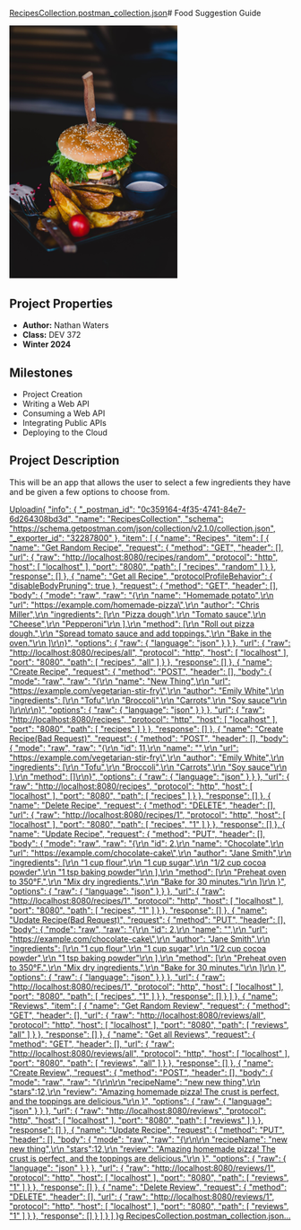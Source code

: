 [RecipesCollection.postman_collection.json](https://github.com/GreenRiverCollege-SDEV372/372-spring-project-f23-Nathan-Waters/files/14143937/RecipesCollection.postman_collection.json)# Food Suggestion Guide

<img src="src/main/resources/static/images/food-pic.jpg" alt="Image" width="300">

## Project Properties
- **Author:** Nathan Waters
- **Class:** DEV 372
- **Winter 2024**

## Milestones
- Project Creation
- Writing a Web API
- Consuming a Web API
- Integrating Public APIs
- Deploying to the Cloud

## Project Description
This will be an app that allows the user to select a few ingredients they have and be given
a few options to choose from.

[Uploadin{
	"info": {
		"_postman_id": "0c359164-4f35-4741-84e7-6d264308bd3d",
		"name": "RecipesCollection",
		"schema": "https://schema.getpostman.com/json/collection/v2.1.0/collection.json",
		"_exporter_id": "32287800"
	},
	"item": [
		{
			"name": "Recipes",
			"item": [
				{
					"name": "Get Random Recipe",
					"request": {
						"method": "GET",
						"header": [],
						"url": {
							"raw": "http://localhost:8080/recipes/random",
							"protocol": "http",
							"host": [
								"localhost"
							],
							"port": "8080",
							"path": [
								"recipes",
								"random"
							]
						}
					},
					"response": []
				},
				{
					"name": "Get all Recipe",
					"protocolProfileBehavior": {
						"disableBodyPruning": true
					},
					"request": {
						"method": "GET",
						"header": [],
						"body": {
							"mode": "raw",
							"raw": "{\r\n  \"name\": \"Homemade potato\",\r\n  \"url\": \"https://example.com/homemade-pizza\",\r\n  \"author\": \"Chris Miller\",\r\n  \"ingredients\": [\r\n    \"Pizza dough\",\r\n    \"Tomato sauce\",\r\n    \"Cheese\",\r\n    \"Pepperoni\"\r\n  ],\r\n  \"method\": [\r\n    \"Roll out pizza dough.\",\r\n    \"Spread tomato sauce and add toppings.\",\r\n    \"Bake in the oven.\"\r\n  ]\r\n}",
							"options": {
								"raw": {
									"language": "json"
								}
							}
						},
						"url": {
							"raw": "http://localhost:8080/recipes/all",
							"protocol": "http",
							"host": [
								"localhost"
							],
							"port": "8080",
							"path": [
								"recipes",
								"all"
							]
						}
					},
					"response": []
				},
				{
					"name": "Create Recipe",
					"request": {
						"method": "POST",
						"header": [],
						"body": {
							"mode": "raw",
							"raw": "{\r\n    \"name\": \"New Thing\",\r\n    \"url\": \"https://example.com/vegetarian-stir-fry\",\r\n    \"author\": \"Emily White\",\r\n    \"ingredients\": [\r\n        \"Tofu\",\r\n        \"Broccoli\",\r\n        \"Carrots\",\r\n        \"Soy sauce\"\r\n    ]\r\n\r\n}",
							"options": {
								"raw": {
									"language": "json"
								}
							}
						},
						"url": {
							"raw": "http://localhost:8080/recipes",
							"protocol": "http",
							"host": [
								"localhost"
							],
							"port": "8080",
							"path": [
								"recipes"
							]
						}
					},
					"response": []
				},
				{
					"name": "Create Recipe(Bad Request)",
					"request": {
						"method": "POST",
						"header": [],
						"body": {
							"mode": "raw",
							"raw": "{\r\n    \"id\": 11,\r\n    \"name\": \"\",\r\n    \"url\": \"https://example.com/vegetarian-stir-fry\",\r\n    \"author\": \"Emily White\",\r\n    \"ingredients\": [\r\n        \"Tofu\",\r\n        \"Broccoli\",\r\n        \"Carrots\",\r\n        \"Soy sauce\"\r\n    ],\r\n    \"method\": []\r\n}",
							"options": {
								"raw": {
									"language": "json"
								}
							}
						},
						"url": {
							"raw": "http://localhost:8080/recipes",
							"protocol": "http",
							"host": [
								"localhost"
							],
							"port": "8080",
							"path": [
								"recipes"
							]
						}
					},
					"response": []
				},
				{
					"name": "Delete Recipe",
					"request": {
						"method": "DELETE",
						"header": [],
						"url": {
							"raw": "http://localhost:8080/recipes/1",
							"protocol": "http",
							"host": [
								"localhost"
							],
							"port": "8080",
							"path": [
								"recipes",
								"1"
							]
						}
					},
					"response": []
				},
				{
					"name": "Update  Recipe",
					"request": {
						"method": "PUT",
						"header": [],
						"body": {
							"mode": "raw",
							"raw": "{\r\n        \"id\": 2,\r\n        \"name\": \"Chocolate\",\r\n        \"url\": \"https://example.com/chocolate-cake\",\r\n        \"author\": \"Jane Smith\",\r\n        \"ingredients\": [\r\n            \"1 cup flour\",\r\n            \"1 cup sugar\",\r\n            \"1/2 cup cocoa powder\",\r\n            \"1 tsp baking powder\"\r\n        ],\r\n        \"method\": [\r\n            \"Preheat oven to 350°F.\",\r\n            \"Mix dry ingredients.\",\r\n            \"Bake for 30 minutes.\"\r\n        ]\r\n    }",
							"options": {
								"raw": {
									"language": "json"
								}
							}
						},
						"url": {
							"raw": "http://localhost:8080/recipes/1",
							"protocol": "http",
							"host": [
								"localhost"
							],
							"port": "8080",
							"path": [
								"recipes",
								"1"
							]
						}
					},
					"response": []
				},
				{
					"name": "Update Recipe(Bad Request)",
					"request": {
						"method": "PUT",
						"header": [],
						"body": {
							"mode": "raw",
							"raw": "{\r\n        \"id\": 2,\r\n        \"name\": \"\",\r\n        \"url\": \"https://example.com/chocolate-cake\",\r\n        \"author\": \"Jane Smith\",\r\n        \"ingredients\": [\r\n            \"1 cup flour\",\r\n            \"1 cup sugar\",\r\n            \"1/2 cup cocoa powder\",\r\n            \"1 tsp baking powder\"\r\n        ],\r\n        \"method\": [\r\n            \"Preheat oven to 350°F.\",\r\n            \"Mix dry ingredients.\",\r\n            \"Bake for 30 minutes.\"\r\n        ]\r\n    }",
							"options": {
								"raw": {
									"language": "json"
								}
							}
						},
						"url": {
							"raw": "http://localhost:8080/recipes/1",
							"protocol": "http",
							"host": [
								"localhost"
							],
							"port": "8080",
							"path": [
								"recipes",
								"1"
							]
						}
					},
					"response": []
				}
			]
		},
		{
			"name": "Reviews",
			"item": [
				{
					"name": "Get Random Review",
					"request": {
						"method": "GET",
						"header": [],
						"url": {
							"raw": "http://localhost:8080/reviews/all",
							"protocol": "http",
							"host": [
								"localhost"
							],
							"port": "8080",
							"path": [
								"reviews",
								"all"
							]
						}
					},
					"response": []
				},
				{
					"name": "Get all Reviews",
					"request": {
						"method": "GET",
						"header": [],
						"url": {
							"raw": "http://localhost:8080/reviews/all",
							"protocol": "http",
							"host": [
								"localhost"
							],
							"port": "8080",
							"path": [
								"reviews",
								"all"
							]
						}
					},
					"response": []
				},
				{
					"name": "Create Review",
					"request": {
						"method": "POST",
						"header": [],
						"body": {
							"mode": "raw",
							"raw": "{\r\n\r\n        \"recipeName\": \"new new thing\",\r\n        \"stars\":12,\r\n        \"review\": \"Amazing homemade pizza! The crust is perfect, and the toppings are delicious.\"\r\n    }",
							"options": {
								"raw": {
									"language": "json"
								}
							}
						},
						"url": {
							"raw": "http://localhost:8080/reviews",
							"protocol": "http",
							"host": [
								"localhost"
							],
							"port": "8080",
							"path": [
								"reviews"
							]
						}
					},
					"response": []
				},
				{
					"name": "Update Recipe",
					"request": {
						"method": "PUT",
						"header": [],
						"body": {
							"mode": "raw",
							"raw": "{\r\n\r\n        \"recipeName\": \"new new thing\",\r\n        \"stars\":12,\r\n        \"review\": \"Amazing homemade pizza! The crust is perfect, and the toppings are delicious.\"\r\n    }",
							"options": {
								"raw": {
									"language": "json"
								}
							}
						},
						"url": {
							"raw": "http://localhost:8080/reviews/1",
							"protocol": "http",
							"host": [
								"localhost"
							],
							"port": "8080",
							"path": [
								"reviews",
								"1"
							]
						}
					},
					"response": []
				},
				{
					"name": "Delete Review",
					"request": {
						"method": "DELETE",
						"header": [],
						"url": {
							"raw": "http://localhost:8080/reviews/1",
							"protocol": "http",
							"host": [
								"localhost"
							],
							"port": "8080",
							"path": [
								"reviews",
								"1"
							]
						}
					},
					"response": []
				}
			]
		}
	]
}g RecipesCollection.postman_collection.json…]()
